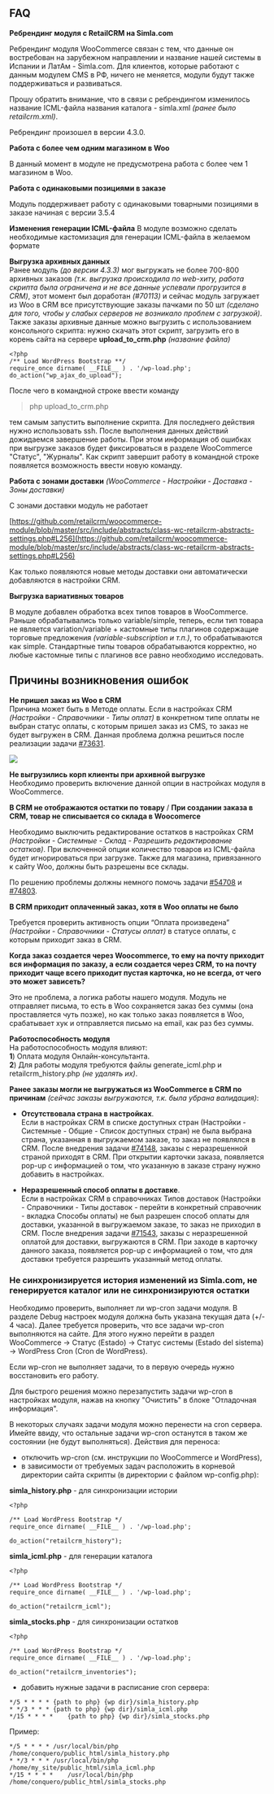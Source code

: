 ## FAQ

**Ребрендинг модуля с RetailCRM на Simla.com**

Ребрендинг модуля WooCommerce связан с тем, что данные он востребован на зарубежном направлении и название нашей системы в Испании и ЛатАм - Simla.com. Для клиентов, которые работают с данным модулем CMS в РФ, ничего не меняется, модули будут также поддерживаться и развиваться.

Прошу обратить внимание, что в связи с ребрендингом изменилось название ICML-файла названия каталога - simla.xml *(ранее было retailcrm.xml)*.

Ребрендинг произошел в версии 4.3.0.

**Работа с более чем одним магазином в Woo**

В данный момент в модуле не предусмотрена работа с более чем 1 магазином в Woo. <br>
 
**Работа с одинаковыми позициями в заказе**
    
Модуль поддерживает работу с одинаковыми товарными позициями в заказе начиная с версии 3.5.4 <br>

**Изменения генерации ICML-файла**
В модуле возможно сделать необходимые кастомизация для генерации ICML-файла в желаемом формате <br>

**Выгрузка архивных данных** <br>
Ранее модуль *(до версии 4.3.3)* мог выгружать не более 700-800 архивных заказов *(т.к. выгрузка происходила по web-хиту, работа скрипта была ограничена и не все данные успевали прогрузится в CRM)*, этот момент был доработан *(#70113)* и сейчас модуль загружает из Woo в CRM все присутствующие заказы пачками по 50 шт *(сделано для того, чтобы у слабых серверов не возникало проблем с загрузкой)*.
Также заказы архивные данные можно выгрузить с использованием консольного скрипта: нужно скачать этот скрипт, загрузить его в корень сайта на сервере
**upload_to_crm.php**  *(название файла)*

    <?php
    /** Load WordPress Bootstrap **/
    require_once dirname( __FILE__ ) . '/wp-load.php';
    do_action("wp_ajax_do_upload");
После чего в командной строке ввести команду 

> php upload_to_crm.php

 тем самым запустить выполнение скрипта. Для последнего действия нужно использовать ssh.
После выполнения данных действий дожидаемся завершение работы. При этом информация об ошибках при выгрузке заказов будет фиксироваться в разделе WooCommerce "Статус", "Журналы".
Как скрипт завершит работу в командной строке появляется возможность ввести новую команду.

**Работа с зонами доставки**  *(WooCommerce - Настройки - Доставка - Зоны доставки)*
    
С зонами доставки модуль не работает

[https://github.com/retailcrm/woocommerce-module/blob/master/src/include/abstracts/class-wc-retailcrm-abstracts-settings.php#L256](https://github.com/retailcrm/woocommerce-module/blob/master/src/include/abstracts/class-wc-retailcrm-abstracts-settings.php#L256)

Как только появляются новые методы доставки они автоматически добавляются в настройки CRM. <br>

**Выгрузка вариативных товаров**
    
В модуле добавлен обработка всех типов товаров в WooCommerce. Раньше обрабатывались только variable/simple, теперь, если тип товара не является variation/variable + кастомные типы плагинов содержащие торговые предложения *(variable-subscription и т.п.)*, то обрабатываются как simple. Стандартные типы товаров обрабатываются корректно, но любые кастомные типы с плагинов все равно необходимо исследовать.

## Причины возникновения ошибок

**Не пришел заказ из Woo в CRM** <br>
Причина может быть в Методе оплаты. Если в настройках CRM *(Настройки - Справочники - Типы оплат)* в конкретном типе оплаты не выбран статус оплаты, с которым пришел заказ из CMS, то заказ не будет выгружен в CRM. Данная проблема должна решиться после реализации задачи [#73631](https://redmine.retailcrm.tech/issues/73631).

![](https://lh3.googleusercontent.com/v3W9GDMvBy9ASK6t27utB4PtsH0EkO7cxfG_317D4FWw3y5sWe9GaNeuJj_NmAR0pMLsJnAnBpCZtK3_yA2kAg50iwO2yV2m1zDfKdSYYSw-2PIXRv3j2r3d3BpaogvTS44OV1U0=s0)

 **Не выгрузились корп клиенты при архивной выгрузке** <br>
 Необходимо проверить включение данной опции в настройках модуля в WooCommerce.

**В CRM не отображаются остатки по товару** / **При создании заказа в CRM, товар не списывается со склада в Woocomerce** <br>
    
Необходимо выключить редактирование остатков в настройках CRM *(Настройки - Системные - Склад - Разрешить редактирование остатков)*. При включенной опции количество товаров из ICML-файла будет игнорироваться при загрузке. Также для магазина, привязанного к сайту Woo, должны быть разрешены все склады.

По решению проблемы должны немного помочь задачи [#54708](https://redmine.retailcrm.tech/issues/54708) и [#74803](https://redmine.retailcrm.tech/issues/74803).

  
**В CRM приходит оплаченный заказ, хотя в Woo оплаты не было** <br>
    
Требуется проверить активность опции “Оплата произведена” *(Настройки - Справочники - Статусы оплат)* в статусе оплаты, с которым приходит заказ в CRM.

**Когда заказ создается через Woocommerce, то ему на почту приходит вся информация по заказу, а если создается через CRM, то на почту приходит чаще всего приходит пустая карточка, но не всегда, от чего это может зависеть?**  <br>

Это не проблема, а логика работы нашего модуля. Модуль не отправляет письма, то есть в Woo сохраняется заказ без суммы (она проставляется чуть позже), но как только заказ появляется в Woo, срабатывает хук и отправляется письмо на email, как раз без суммы.

**Работоспособность модуля** <br>
На работоспособность модуля влияют: <br>
**1**) Оплата модуля Онлайн-консультанта. <br>
**2**) Для работы модуля требуются файлы generate_icml.php и retailcrm_history.php *(не удалять их)*.

**Ранее заказы могли не выгружаться из WooCommerce в CRM по причинам** *(сейчас заказы выгружаются, т.к. была убрана валидация)*: <br>

- **Отсутствовала страна в настройках**.  <br> Если в настройках CRM в списке доступных стран (Настройки - Системные - Общие - Список доступных стран) не была выбрана страна, указанная в выгружаемом заказе, то заказ не появлялся в CRM. После внедрения задачи [#74148](https://redmine.retailcrm.tech/issues/74148), заказы с неразрешенной страной приходят в CRM. При открытии карточки заказа, появляется pop-up с информацией о том, что указанную в заказе страну нужно добавить в настройках.

- **Неразрешенный способ оплаты в доставке**.  <br> Если в настройках CRM в справочниках Типов доставок (Настройки - Справочники - Типы доставок - перейти в конкретный справочник - вкладка Способы оплаты) не был разрешен способ оплаты для доставки, указанной в выгружаемом заказе, то заказ не приходил в CRM. После внедрения задачи [#71543](https://redmine.retailcrm.tech/issues/71543), заказы с неразрешенной оплатой для доставки, выгружаются в CRM. При заходе в карточку данного заказа, появляется pop-up с информацией о том, что для доставки требуется разрешить указанный метод оплаты.

### Не синхронизируется история изменений из Simla.com, не генерируется каталог или не синхронизируются остатки

Необходимо проверить, выполняет ли wp-cron задачи модуля. В разделе Debug настроек модуля должна быть указана текущая дата (+/- 4 часа).
Далее требуется проверить, что все задачи wp-cron выполняются на сайте. Для этого нужно перейти в раздел WooCommerce -> Статус (Estado) -> Статус системы (Estado del sistema) -> WordPress Cron (Cron de WordPress).

Если wp-cron не выполняет задачи, то в первую очередь нужно восстановить его работу.

Для быстрого решения можно перезапустить задачи wp-cron в настройках модуля, нажав на кнопку "Очистить" в блоке "Отладочная информация".

В некоторых случаях задачи модуля можно перенести на cron сервера. Имейте ввиду, что остальные задачи wp-cron останутся в таком же состоянии (не будут выполняться).
Действия для переноса:
- отключить wp-cron (см. инструкции по WooCommerce и WordPress),
- в зависимости от требуемых задач расположить в корневой директории сайта скрипты (в директории с файлом wp-config.php):

**simla_history.php** - для синхронизации истории
```
<?php

/** Load WordPress Bootstrap */
require_once dirname( __FILE__ ) . '/wp-load.php';

do_action("retailcrm_history");
```
**simla_icml.php** - для генерации каталога
```
<?php

/** Load WordPress Bootstrap */
require_once dirname( __FILE__ ) . '/wp-load.php';

do_action("retailcrm_icml");
```
**simla_stocks.php** - для синхронизации остатков
```
<?php

/** Load WordPress Bootstrap */
require_once dirname( __FILE__ ) . '/wp-load.php';

do_action("retailcrm_inventories");
```
- добавить нужные задачи в расписание cron сервера:
```
*/5 * * * *	{path to php} {wp dir}/simla_history.php
* */3 * * *	{path to php} {wp dir}/simla_icml.php
*/15 * * * *	{path to php} {wp dir}/simla_stocks.php
```
Пример:
```
*/5 * * * *	/usr/local/bin/php /home/conquero/public_html/simla_history.php
* */3 * * *	/usr/local/bin/php /home/my_site/public_html/simla_icml.php
*/15 * * * *	/usr/local/bin/php /home/conquero/public_html/simla_stocks.php
```
